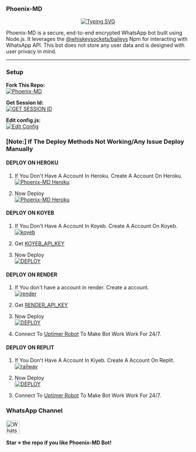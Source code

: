 ### Phoenix-MD

<div align="center">
  <a href="https://git.io/typing-svg">
    <img src="https://readme-typing-svg.demolab.com?font=Ribeye&size=50&pause=1000&color=F710B1&center=true&width=910&height=100&lines=I'M+Phoenix-MD;Multi+Device+WhatsApp+Bot;Coded+By+Abhishek+Suresh" alt="Typing SVG" />
  </a>
</div>

Phoenix-MD is a secure, end-to-end encrypted WhatsApp bot built using Node.js. It leverages the [@whiskeysockets/baileys](https://github.com/whiskeysockets/baileys) Npm for interacting with WhatsApp API. This bot does not store any user data and is designed with user privacy in mind.

***

### Setup

**Fork This Repo:**  
<a href="https://github.com/AbhishekSuresh2/Phoenix-Bot/fork">
  <img title="Phoenix-MD" src="https://img.shields.io/badge/FORK Phoenix MD-h?color=black&style=for-the-badge&logo=stackshare" />
</a>

**Get Session Id:**
    <br>
<a href='https://phoenix-md-session.onrender.com/' target="_blank">
  <img alt='GET SESSION ID' 
       src='https://img.shields.io/badge/GET_SESSION_ID-100000?style=for-the-badge&logo=link&logoColor=white&labelColor=black&color=black'/>
</a>

**Edit config.js:**
     <br>
<a href="https://github.com/AbhishekSuresh2/Phoenix-Bot/tree/main/config.js" target="_blank">
  <img alt="Edit Config" 
       src="https://img.shields.io/badge/EDIT_CONFIG-100000?style=for-the-badge&logo=link&logoColor=white&labelColor=black&color=black"/>
</a>

### [Note:] If The Deploy Methods Not Working/Any Issue Deploy Manually
#### DEPLOY ON HEROKU 

1. If You Don't Have A Account In Heroku. Create A Account On Heroku.
    <br>
<a href='https://signup.heroku.com/' target="_blank"><img alt='Phoenix-MD Heroku' src='https://img.shields.io/badge/-Create-black?style=for-the-badge&logo=heroku&logoColor=white'/></a>

3. Now Deploy
    <br>
<a href='https://heroku.com/deploy/heroku' target="_blank"><img alt='Phoenix-MD Heroku' src='https://img.shields.io/badge/-Deploy-black?style=for-the-badge&logo=heroku&logoColor=white'/></a>

#### DEPLOY ON KOYEB 

1. If You Don't Have A Account In Koyeb. Create A Account On Koyeb.
    <br>
<a href='https://app.koyeb.com/auth/signup' target="_blank"><img alt='koyeb' src='https://img.shields.io/badge/-Create-black?style=for-the-badge&logo=koyeb&logoColor=white'/></a>

2. Get [KOYEB_API_KEY](https://app.koyeb.com/settings/api)

3. Now Deploy
    <br>
<a href='https://phoenix-md-wabot-deploy.vercel.app/koyeb' target="_blank"><img alt='DEPLOY' src='https://img.shields.io/badge/-DEPLOY-black?style=for-the-badge&logo=koyeb&logoColor=white'/></a>

#### DEPLOY ON RENDER 

1. If You don't have a account in render. Create a account.
    <br>
<a href='https://dashboard.render.com/register' target="_blank"><img alt='render' src='https://img.shields.io/badge/-Create-black?style=for-the-badge&logo=render&logoColor=white'/></a>

2. Get [RENDER_API_KEY](https://dashboard.render.com/u/settings#api-keys)

3. Now Deploy
    <br>
<a href='https://phoenix-md-wabot-deploy.vercel.app/render' target="_blank"><img alt='DEPLOY' src='https://img.shields.io/badge/-DEPLOY-black?style=for-the-badge&logo=render&logoColor=white'/></a>

4. Connect To [Uptimer Robot](https://uptimerobot.com/) To Make Bot Work Work For 24/7.

#### DEPLOY ON REPLIT 

 1. If You Don't Have A Account In Kiyeb. Create A Account On Replit.
    <br>
<a href='https://replit.com/login' target="_blank"><img alt='railway' src='https://img.shields.io/badge/-Create-black?style=for-the-badge&logo=replit&logoColor=white'/></a>

2. Now Deploy
    <br>
<a href='https://phoenix-md-wabot-deploy.vercel.app/replit' target="_blank"><img alt='DEPLOY' src='https://img.shields.io/badge/-DEPLOY-black?style=for-the-badge&logo=replit&logoColor=white'/></a>

3. Connect To [Uptimer Robot](https://uptimerobot.com/) To Make Bot Work Work For 24/7.

### WhatsApp Channel

<a href="https://whatsapp.com/channel/0029Vb1yHTJJ93wQ4lM46K0f" target="_blank">
  <img src="https://upload.wikimedia.org/wikipedia/commons/6/6b/WhatsApp.svg" alt="WhatsApp Icon" width="37">
</a>

 **Star ⭐ the repo if you like Phoenix-MD Bot!**
